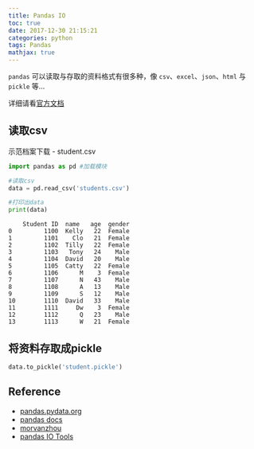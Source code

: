 ```yaml
---
title: Pandas IO
toc: true
date: 2017-12-30 21:15:21
categories: python
tags: Pandas   
mathjax: true
---
```


`pandas` 可以读取与存取的资料格式有很多种，像 `csv`、`excel`、`json`、`html` 与 `pickle` 等…

详细请看[官方文档][4]

<!-- more -->

## 读取csv

示范档案下载 - student.csv

```python
import pandas as pd #加载模块

#读取csv
data = pd.read_csv('students.csv')

#打印出data
print(data)
```

        Student ID  name   age  gender
    0         1100  Kelly   22  Female
    1         1101    Clo   21  Female
    2         1102  Tilly   22  Female
    3         1103   Tony   24    Male
    4         1104  David   20    Male
    5         1105  Catty   22  Female
    6         1106      M    3  Female
    7         1107      N   43    Male
    8         1108      A   13    Male
    9         1109      S   12    Male
    10        1110  David   33    Male
    11        1111     Dw    3  Female
    12        1112      Q   23    Male
    13        1113      W   21  Female
    
## 将资料存取成pickle

```python
data.to_pickle('student.pickle')
```

## Reference

- [pandas.pydata.org][1]
- [pandas docs][2]
- [morvanzhou][3]
- [pandas IO Tools][4]

[1]: https://pandas.pydata.org/
[2]: http://pandas.pydata.org/pandas-docs/version/0.21/
[3]: https://morvanzhou.github.io
[4]: http://pandas.pydata.org/pandas-docs/stable/io.html